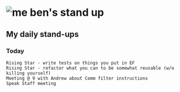 # ![me](https://avatars2.githubusercontent.com/u/5232044?s=50&v=4) ben's stand up

## My daily stand-ups
 
### Today

    Rising Star - write tests on things you put in EF
    Rising Star - refactor what you can to be somewhat reusable (w/o killing yourself)
    Meeting @ 9 with Andrew about Comm filter instructions
    Speak Staff meeting
